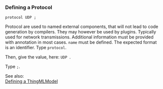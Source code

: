 ### <a name="Defining-a-Protocol"></a>Defining a Protocol

```
protocol UDP ;

```
Protocol are used to named external components, that will not lead to code generation by compilers. They may however be used by plugins. Typically used for network transmissions. Additional information must be provided with annotation in most cases. `name` must be defined. The expected format is an identifier.
Type `protocol`. 

Then, give the value, here: `UDP `.


Type `;`. 

See also:<br/>
[Defining a ThingMLModel](Defining-a-ThingMLModel)
